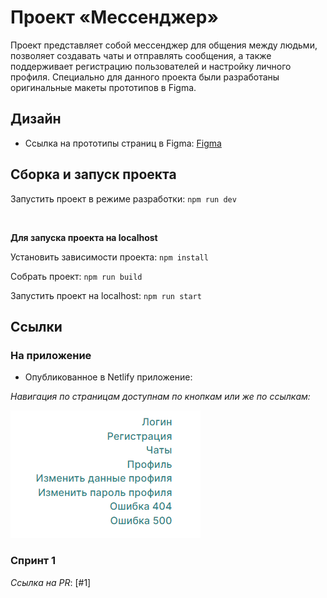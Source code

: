 # Проект «Мессенджер»

Проект представляет собой мессенджер для общения между людьми, позволяет создавать чаты и отправлять сообщения, а также поддерживает регистрацию пользователей и настройку личного профиля. Специально для данного проекта были разработаны оригинальные макеты прототипов в Figma.


## Дизайн
* Ссылка на прототипы страниц в Figma: [Figma](https://www.figma.com/file/me5oYcITEChaxIxB5qp7eb/Messenger?type=design&node-id=0%3A1&mode=design&t=WSzzQVo3A9UDVYMM-1)

## Сборка и запуск проекта

Запустить проект в режиме разработки: `npm run dev`

&nbsp;

**Для запуска проекта на localhost**

Установить зависимости проекта: `npm install`

Собрать проект: `npm run build`

Запустить проект на localhost: `npm run start`

## Ссылки

### На приложение

* Опубликованное в Netlify приложение: 

*Навигация по страницам доступнам по кнопкам или же по ссылкам:*

![alt text](image.png)

### Спринт 1
*Ссылка на PR*: [#1]

